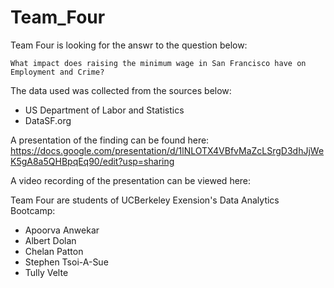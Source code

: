 # Team_Four

Team Four is looking for the answr to the question below:

    What impact does raising the minimum wage in San Francisco have on Employment and Crime?
    
The data used was collected from the sources below:

- US Department of Labor and Statistics
- DataSF.org

A presentation of the finding can be found here: https://docs.google.com/presentation/d/1lNLOTX4VBfvMaZcLSrgD3dhJjWeK5gA8a5QHBpqEq90/edit?usp=sharing

A video recording of the presentation can be viewed here:

Team Four are students of UCBerkeley Exension's Data Analytics Bootcamp:

- Apoorva Anwekar
- Albert Dolan
- Chelan Patton
- Stephen Tsoi-A-Sue
- Tully Velte